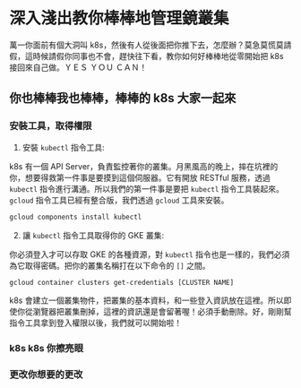 # 深入淺出教你棒棒地管理鏡叢集

萬一你面前有個大洞叫 k8s，然後有人從後面把你推下去，怎麼辦？莫急莫慌莫請假，這時候請假你同事也不會，趕快往下看，教你如何好棒棒地從零開始把 k8s 接回來自己做。ＹＥＳ ＹＯＵ ＣＡＮ！

## 你也棒棒我也棒棒，棒棒的 k8s 大家一起來

### 安裝工具，取得權限

1. 安裝 `kubectl` 指令工具:

k8s 有一個 API Server，負責監控著你的叢集。月黑風高的晚上，摔在坑裡的你，想要得救第一件事是要摸到這個伺服器。它有開放 RESTful 服務，透過 `kubectl` 指令進行溝通。所以我們的第一件事是要把 `kubectl` 指令工具裝起來。`gcloud` 指令工具已經有整合版，我們透過 `gcloud` 工具來安裝。

```bash
gcloud components install kubectl
```

2. 讓 `kubectl` 指令工具取得你的 GKE 叢集:

你必須登入才可以存取 GKE 的各種資源，對 `kubectl` 指令也是一樣的，我們必須為它取得密碼。把你的叢集名稱打在以下命令的 `[]` 之間。
```bash
gcloud container clusters get-credentials [CLUSTER NAME]
```

k8s 會建立一個叢集物件，把叢集的基本資料，和一些登入資訊放在這裡。所以即使你從瀏覽器把叢集刪掉，這裡的資訊還是會留著喔！必須手動刪除。好，剛剛幫指令工具拿到登入權限以後，我們就可以開始啦！

### k8s k8s 你擦亮眼

### 更改你想要的更改
